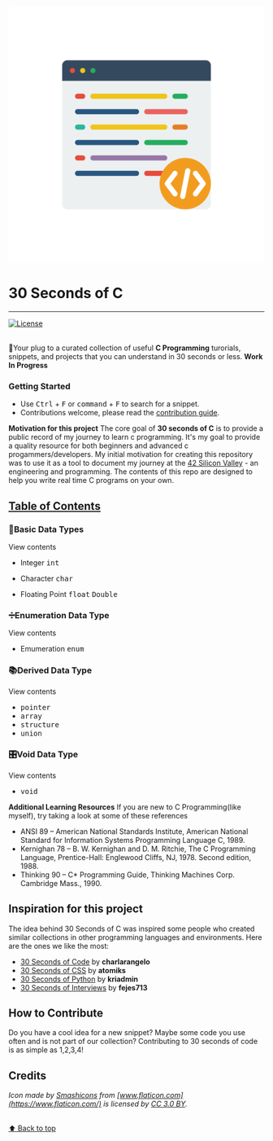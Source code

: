 ![30-Seconds-of-C-Logo](/logo.svg)
# 30 Seconds of C 
---
[![License](https://img.shields.io/badge/license-CC0--1.0-blue.svg)](https://github.com/fredsiika/30-seconds-of-c/blob/master/LICENSE)

<br>🔌Your plug to a curated collection of useful **C Programming** turorials, snippets, and projects that you can understand in 30 seconds or less.
**Work In Progress**

### Getting Started
- Use <kbd>Ctrl</kbd> + <kbd>F</kbd> or <kbd>command</kbd> + <kbd>F</kbd> to search for a snippet.
- Contributions welcome, please read the [contribution guide](CONTRIBUTING.md).

**Motivation for this project** 
The core goal of **30 seconds of C** is to provide a public record of my journey to learn c programming. It's my goal to provide a quality resource for both beginners and advanced c progammers/developers. My initial motivation for creating this repository was to use it as a tool to document my journey at the [42 Silicon Valley](https://www.42.us.org/) - an engineering and programming. The contents of this repo are designed to help you write real time C programs on your own. 

## [Table of Contents](https://github.com/fredsiika/30-seconds-of-c/edit/master/README.md#table-of-contents)
### 📃Basic Data Types
<summary>View contents</summary>

- Integer <kbd>int</kbd>

- Character <kbd>char</kbd>

- Floating Point <kbd>float</kbd> <kbd>Double</kbd>

### ➗Enumeration Data Type
<summary>View contents</summary>

- Emumeration <kbd>enum</kbd>

### 📚Derived Data Type
<summary>View contents</summary>

- <kbd>pointer</kbd>
- <kbd>array</kbd>
- <kbd>structure</kbd>
- <kbd>union</kbd>

### 🎛️Void Data Type
<summary>View contents</summary>

- <kbd>void</kbd>


**Additional Learning Resources**
If you are new to C Programming(like myself), try taking a look at some of these references 
- ANSI 89 – American National Standards Institute, American National Standard for Information Systems Programming Language C, 1989.
- Kernighan 78 – B. W. Kernighan and D. M. Ritchie, The C Programming Language, Prentice-Hall: Englewood Cliffs, NJ, 1978. Second edition, 1988.
- Thinking 90 – C* Programming Guide, Thinking Machines Corp. Cambridge Mass., 1990.

## Inspiration for this project
The idea behind 30 Seconds of C was inspired some people who created similar collections in other programming languages and environments. Here are the ones we like the most:
- [30 Seconds of Code](https://github.com/Chalarangelo/30-seconds-of-code) by **charlarangelo**
- [30 Seconds of CSS](https://atomiks.github.io/30-seconds-of-css) by **atomiks**
- [30 Seconds of Python](https://github.com/kriadmin/30-seconds-of-python-code) by **kriadmin**
- [30 Seconds of Interviews](https://30secondsofinterviews.org) by **fejes713**

## How to Contribute
Do you have a cool idea for a new snippet? Maybe some code you use often and is not part of our collection? Contributing to 30 seconds of code is as simple as 1,2,3,4!

## Credits
*Icon made by [Smashicons](https://www.flaticon.com/authors/smashicons) from [www.flaticon.com](https://www.flaticon.com/) is licensed by [CC 3.0 BY](http://creativecommons.org/licenses/by/3.0/).*

<br>[⬆ Back to top](#table-of-contents)
